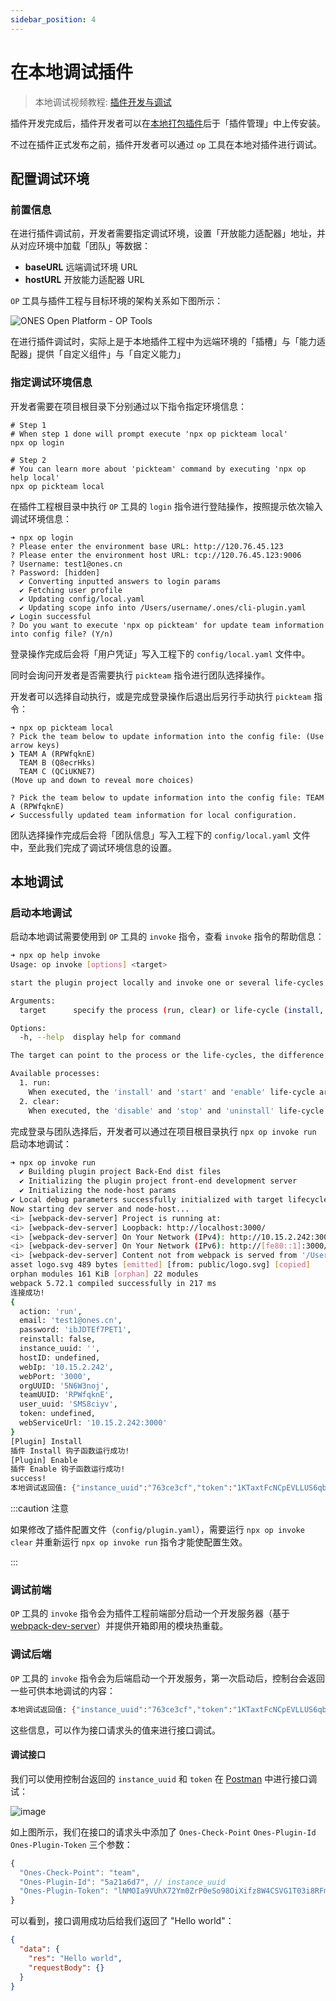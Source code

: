 ```yaml
---
sidebar_position: 4
---
```


# 在本地调试插件

> 本地调试视频教程: [插件开发与调试](../examples/videos/test.mdx)

插件开发完成后，插件开发者可以在[本地打包插件](../start/create.md#插件打包)后于「插件管理」中上传安装。

不过在插件正式发布之前，插件开发者可以通过 `op` 工具在本地对插件进行调试。

## 配置调试环境

### 前置信息

在进行插件调试前，开发者需要指定调试环境，设置「开放能力适配器」地址，并从对应环境中加载「团队」等数据：

- **baseURL** 远端调试环境 URL
- **hostURL** 开放能力适配器 URL

`OP` 工具与插件工程与目标环境的架构关系如下图所示：

![ONES Open Platform - OP Tools](images/ONES%20Open%20Platform%20-%20OP%20Tools.png)

在进行插件调试时，实际上是于本地插件工程中为远端环境的「插槽」与「能力适配器」提供「自定义组件」与「自定义能力」

### 指定调试环境信息

开发者需要在项目根目录下分别通过以下指令指定环境信息：

```
# Step 1
# When step 1 done will prompt execute 'npx op pickteam local'
npx op login

# Step 2
# You can learn more about 'pickteam' command by executing 'npx op help local'
npx op pickteam local
```

在插件工程根目录中执行 `OP` 工具的 `login` 指令进行登陆操作，按照提示依次输入调试环境信息：

```raw
➜ npx op login
? Please enter the environment base URL: http://120.76.45.123
? Please enter the environment host URL: tcp://120.76.45.123:9006
? Username: test1@ones.cn
? Password: [hidden]
  ✔ Converting inputted answers to login params
  ✔ Fetching user profile
  ✔ Updating config/local.yaml
  ✔ Updating scope info into /Users/username/.ones/cli-plugin.yaml
✔ Login successful
? Do you want to execute 'npx op pickteam' for update team information into config file? (Y/n)
```

登录操作完成后会将「用户凭证」写入工程下的 `config/local.yaml` 文件中。

同时会询问开发者是否需要执行 `pickteam` 指令进行团队选择操作。

开发者可以选择自动执行，或是完成登录操作后退出后另行手动执行 `pickteam` 指令：

```raw
➜ npx op pickteam local
? Pick the team below to update information into the config file: (Use arrow keys)
❯ TEAM A (RPWfqknE)
  TEAM B (Q8ecrHks)
  TEAM C (QCiUKNE7)
(Move up and down to reveal more choices)

? Pick the team below to update information into the config file: TEAM A (RPWfqknE)
✔ Successfully updated team information for local configuration.
```

团队选择操作完成后会将「团队信息」写入工程下的 `config/local.yaml` 文件中，至此我们完成了调试环境信息的设置。

## 本地调试

### 启动本地调试

启动本地调试需要使用到 `OP` 工具的 `invoke` 指令，查看 `invoke` 指令的帮助信息：

```bash
➜ npx op help invoke
Usage: op invoke [options] <target>

start the plugin project locally and invoke one or several life-cycles of the plugin

Arguments:
  target      specify the process (run, clear) or life-cycle (install, start, enable, disable, stop, uninstall) you want to invoke

Options:
  -h, --help  display help for command

The target can point to the process or the life-cycles, the difference between them is that the process will contain multiple life-cycles

Available processes:
  1. run:
    When executed, the 'install' and 'start' and 'enable' life-cycle are called in turn
  2. clear:
    When executed, the 'disable' and 'stop' and 'uninstall' life-cycle are called in turn
```

完成登录与团队选择后，开发者可以通过在项目根目录执行 `npx op invoke run` 启动本地调试：

```bash
➜ npx op invoke run
  ✔ Building plugin project Back-End dist files
  ✔ Initializing the plugin project front-end development server
  ✔ Initializing the node-host params
✔ Local debug parameters successfully initialized with target lifecycle: 'run'
Now starting dev server and node-host...
<i> [webpack-dev-server] Project is running at:
<i> [webpack-dev-server] Loopback: http://localhost:3000/
<i> [webpack-dev-server] On Your Network (IPv4): http://10.15.2.242:3000/
<i> [webpack-dev-server] On Your Network (IPv6): http://[fe80::1]:3000/
<i> [webpack-dev-server] Content not from webpack is served from '/Users/jeffylai/dev/ONES/open-platform/t5/public' directory
asset logo.svg 489 bytes [emitted] [from: public/logo.svg] [copied]
orphan modules 161 KiB [orphan] 22 modules
webpack 5.72.1 compiled successfully in 217 ms
连接成功!
{
  action: 'run',
  email: 'test1@ones.cn',
  password: 'ibJDTEf7PET1',
  reinstall: false,
  instance_uuid: '',
  hostID: undefined,
  webIp: '10.15.2.242',
  webPort: '3000',
  orgUUID: '5N6W3noj',
  teamUUID: 'RPWfqknE',
  user_uuid: 'SMS8ciyv',
  token: undefined,
  webServiceUrl: '10.15.2.242:3000'
}
[Plugin] Install
插件 Install 钩子函数运行成功!
[Plugin] Enable
插件 Enable 钩子函数运行成功!
success!
本地调试返回值: {"instance_uuid":"763ce3cf","token":"1KTaxtFcNCpEVLLUS6qb2sVkBtzcHGXfd7Bni6bKyww4000lV1epdsYwL5pUoAO3","user_uuid":"SMS8ciyv"}
```

:::caution 注意

如果修改了插件配置文件（`config/plugin.yaml`），需要运行 `npx op invoke clear` 并重新运行 `npx op invoke run` 指令才能使配置生效。

:::

### 调试前端

`OP` 工具的 `invoke` 指令会为插件工程前端部分启动一个开发服务器（基于 [webpack-dev-server](https://github.com/webpack/webpack-dev-server)）并提供开箱即用的模块热重载。

### 调试后端

`OP` 工具的 `invoke` 指令会为后端启动一个开发服务，第一次启动后，控制台会返回一些可供本地调试的内容：

```bash
本地调试返回值: {"instance_uuid":"763ce3cf","token":"1KTaxtFcNCpEVLLUS6qb2sVkBtzcHGXfd7Bni6bKyww4000lV1epdsYwL5pUoAO3","user_uuid":"SMS8ciyv"}
```

这些信息，可以作为接口请求头的值来进行接口调试。

#### 调试接口

我们可以使用控制台返回的 `instance_uuid` 和 `token` 在 [Postman](https://www.postman.com/) 中进行接口调试：

![image](images/test3.png)

如上图所示，我们在接口的请求头中添加了 `Ones-Check-Point` `Ones-Plugin-Id` `Ones-Plugin-Token` 三个参数：

```ts title="Header"
{
  "Ones-Check-Point": "team",
  "Ones-Plugin-Id": "5a21a6d7", // instance_uuid
  "Ones-Plugin-Token": "lNMOIa9VUhX72Ym0ZrP0eSo98OiXifz8W4CSVG1T03i8RFmUuS0EWGMhekzi6Mqz", // token
}
```

可以看到，接口调用成功后给我们返回了 "Hello world"：

```json
{
  "data": {
    "res": "Hello world",
    "requestBody": {}
  }
}
```
